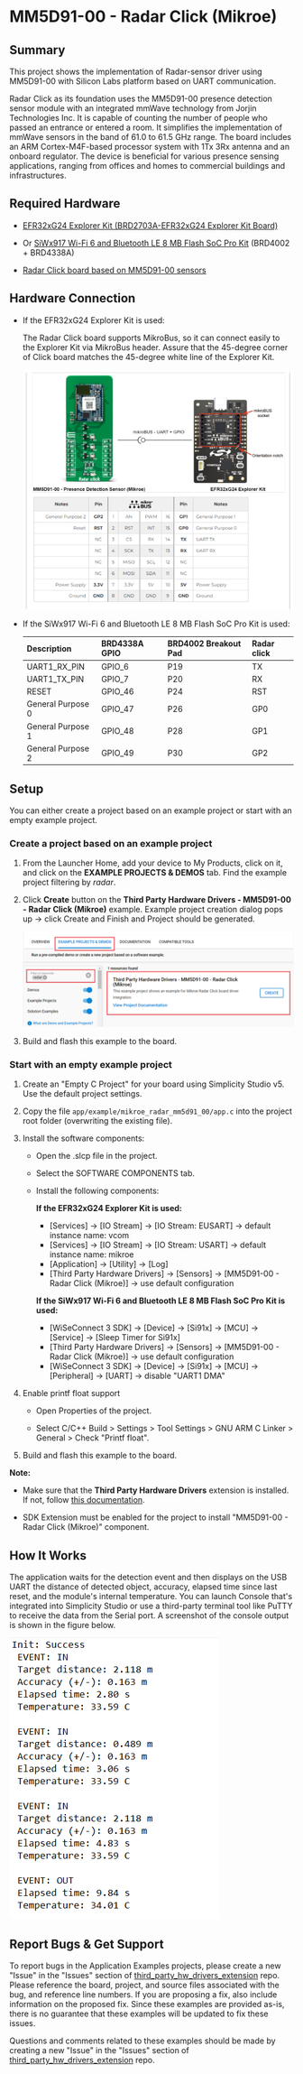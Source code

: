 # MM5D91-00 - Radar Click (Mikroe) #

## Summary ##

This project shows the implementation of Radar-sensor driver using MM5D91-00 with Silicon Labs platform based on UART communication.

Radar Click as its foundation uses the MM5D91-00 presence detection sensor module with an integrated mmWave technology from Jorjin Technologies Inc. It is capable of counting the number of people who passed an entrance or entered a room. It simplifies the implementation of mmWave sensors in the band of 61.0 to 61.5 GHz range. The board includes an ARM Cortex-M4F-based processor system with 1Tx 3Rx antenna and an onboard regulator.
The device is beneficial for various presence sensing applications, ranging from offices and homes to commercial buildings and infrastructures.

## Required Hardware ##

- [EFR32xG24 Explorer Kit (BRD2703A-EFR32xG24 Explorer Kit Board)](https://www.silabs.com/development-tools/wireless/efr32xg24-explorer-kit?tab=overview)

- Or [SiWx917 Wi-Fi 6 and Bluetooth LE 8 MB Flash SoC Pro Kit](https://www.silabs.com/development-tools/wireless/wi-fi/siwx917-pk6031a-wifi-6-bluetooth-le-soc-pro-kit) (BRD4002 + BRD4338A)

- [Radar Click board based on MM5D91-00 sensors](https://www.mikroe.com/radar-click)

## Hardware Connection ##

- If the EFR32xG24 Explorer Kit is used:

  The Radar Click board supports MikroBus, so it can connect easily to the Explorer Kit via MikroBus header. Assure that the 45-degree corner of Click board matches the 45-degree white line of the Explorer Kit.

  ![board](image/hardware_connection.png "EFR32xG24 Explorer Kit Board and Radar Click Board")

- If the SiWx917 Wi-Fi 6 and Bluetooth LE 8 MB Flash SoC Pro Kit is used:

  | Description       | BRD4338A GPIO            | BRD4002 Breakout Pad | Radar click |
  | ----------------- | ------------------------ | -------------------- | ----------- |
  | UART1_RX_PIN      | GPIO_6                   | P19                  | TX          |
  | UART1_TX_PIN      | GPIO_7                   | P20                  | RX          |
  | RESET             | GPIO_46                  | P24                  | RST         |
  | General Purpose 0 | GPIO_47                  | P26                  | GP0         |
  | General Purpose 1 | GPIO_48                  | P28                  | GP1         |
  | General Purpose 2 | GPIO_49                  | P30                  | GP2         |

## Setup ##

You can either create a project based on an example project or start with an empty example project.

### Create a project based on an example project ###

1. From the Launcher Home, add your device to My Products, click on it, and click on the **EXAMPLE PROJECTS & DEMOS** tab. Find the example project filtering by *radar*.

2. Click **Create** button on the **Third Party Hardware Drivers - MM5D91-00 - Radar Click (Mikroe)** example. Example project creation dialog pops up -> click Create and Finish and Project should be generated.

   ![Create_example](image/create_example.png)

3. Build and flash this example to the board.

### Start with an empty example project ###

1. Create an "Empty C Project" for your board using Simplicity Studio v5. Use the default project settings.

2. Copy the file `app/example/mikroe_radar_mm5d91_00/app.c` into the project root folder (overwriting the existing file).

3. Install the software components:

    - Open the .slcp file in the project.

    - Select the SOFTWARE COMPONENTS tab.

    - Install the following components:

      **If the EFR32xG24 Explorer Kit is used:**

        - [Services] → [IO Stream] → [IO Stream: EUSART] → default instance name: vcom
        - [Services] → [IO Stream] → [IO Stream: USART] → default instance name: mikroe
        - [Application] → [Utility] → [Log]
        - [Third Party Hardware Drivers] → [Sensors] → [MM5D91-00 - Radar Click (Mikroe)] → use default configuration

      **If the SiWx917 Wi-Fi 6 and Bluetooth LE 8 MB Flash SoC Pro Kit is used:**

        - [WiSeConnect 3 SDK] → [Device] → [Si91x] → [MCU] → [Service] → [Sleep Timer for Si91x]
        - [Third Party Hardware Drivers] → [Sensors] → [MM5D91-00 - Radar Click (Mikroe)] → use default configuration
        - [WiSeConnect 3 SDK] → [Device] → [Si91x] → [MCU] → [Peripheral] → [UART] → disable "UART1 DMA"

4. Enable printf float support

    - Open Properties of the project.

    - Select C/C++ Build > Settings > Tool Settings > GNU ARM C Linker > General > Check "Printf float".

5. Build and flash this example to the board.

**Note:**

- Make sure that the **Third Party Hardware Drivers** extension is installed. If not, follow [this documentation](https://github.com/SiliconLabs/third_party_hw_drivers_extension/blob/master/README.md#how-to-add-to-simplicity-studio-ide).

- SDK Extension must be enabled for the project to install "MM5D91-00 - Radar Click (Mikroe)" component.

## How It Works ##

The application waits for the detection event and then displays on the USB UART the distance of detected object, accuracy, elapsed time since last reset, and the module's internal temperature.
You can launch Console that's integrated into Simplicity Studio or use a third-party terminal tool like PuTTY to receive the data from the Serial port. A screenshot of the console output is shown in the figure below.

![usb_debug](image/log.png "USB Debug Output Data")

## Report Bugs & Get Support ##

To report bugs in the Application Examples projects, please create a new "Issue" in the "Issues" section of [third_party_hw_drivers_extension](https://github.com/SiliconLabs/third_party_hw_drivers_extension) repo. Please reference the board, project, and source files associated with the bug, and reference line numbers. If you are proposing a fix, also include information on the proposed fix. Since these examples are provided as-is, there is no guarantee that these examples will be updated to fix these issues.

Questions and comments related to these examples should be made by creating a new "Issue" in the "Issues" section of [third_party_hw_drivers_extension](https://github.com/SiliconLabs/third_party_hw_drivers_extension) repo.
